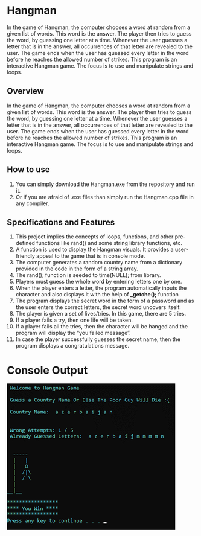 # Hangman
In the game of Hangman, the computer chooses a word at random from a given list of words. This word is the answer. The player then tries to guess the word, by guessing one letter at a time. Whenever the user guesses a letter that is in the answer, all occurrences of that letter are revealed to the user. The game ends when the user has guessed every letter in the word before he reaches the allowed number of strikes. This program is an interactive Hangman game. The focus is to use and manipulate strings and loops.

## Overview

In the game of Hangman, the computer chooses a word at random from a given list of words. This word is the
answer. The player then tries to guess the word, by guessing one letter at a time. Whenever the user guesses a
letter that is in the answer, all occurrences of that letter are revealed to the user. The game ends when the user
has guessed every letter in the word before he reaches the allowed number of strikes. This program is an
interactive Hangman game. The focus is to use and manipulate strings and loops.

## How to use

1. You can simply download the Hangman.exe from the repository and run it.
2. Or if you are afraid of .exe files than simply run the Hangman.cpp file in any compiler.

## Specifications and Features

1. This project implies the concepts of loops, functions, and other pre-defined functions like rand() and some
    string library functions, etc.
2. A function is used to display the Hangman visuals. It provides a user-friendly appeal to the game that is in
    console mode.
3. The computer generates a random country name from a dictionary provided in the code in the form of a
    string array.
4. The rand(); function is seeded to time(NULL); from <ctime> library.
5. Players must guess the whole word by entering letters one by one.
6. When the player enters a letter, the program automatically inputs the character and also displays it with
    the help of **_getche();** function
7. The program displays the secret word in the form of a password and as the user enters the correct letters,
    the secret word uncovers itself.
8. The player is given a set of lives/tries. In this game, there are 5 tries.
9. If a player fails a try, then one life will be taken.
10. If a player fails all the tries, then the character will be hanged and the program will display the “you failed
    message”.
11. In case the player successfully guesses the secret name, then the program displays a congratulations
    message.

# Console Output

![Output](readme_assets/output.png)